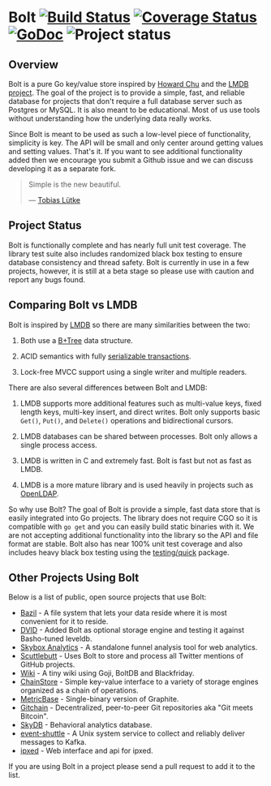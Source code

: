 Bolt [![Build Status](https://drone.io/github.com/boltdb/bolt/status.png)](https://drone.io/github.com/boltdb/bolt/latest) [![Coverage Status](https://coveralls.io/repos/boltdb/bolt/badge.png?branch=master)](https://coveralls.io/r/boltdb/bolt?branch=master) [![GoDoc](https://godoc.org/github.com/boltdb/bolt?status.png)](https://godoc.org/github.com/boltdb/bolt) ![Project status](http://img.shields.io/status/beta.png?color=blue)
====

## Overview

Bolt is a pure Go key/value store inspired by [Howard Chu](https://twitter.com/hyc_symas) and the [LMDB project](http://symas.com/mdb/). The goal of the project is to provide a simple, fast, and reliable database for projects that don't require a full database server such as Postgres or MySQL. It is also meant to be educational. Most of us use tools without understanding how the underlying data really works.

Since Bolt is meant to be used as such a low-level piece of functionality, simplicity is key. The API will be small and only center around getting values and setting values. That's it. If you want to see additional functionality added then we encourage you submit a Github issue and we can discuss developing it as a separate fork.

> Simple is the new beautiful.
>
> — [Tobias Lütke](https://twitter.com/tobi)


## Project Status

Bolt is functionally complete and has nearly full unit test coverage. The library test suite also includes randomized black box testing to ensure database consistency and thread safety. Bolt is currently in use in a few projects, however, it is still at a beta stage so please use with caution and report any bugs found.


## Comparing Bolt vs LMDB

Bolt is inspired by [LMDB](http://symas.com/mdb/) so there are many similarities between the two:

1. Both use a [B+Tree](http://en.wikipedia.org/wiki/B%2B_tree) data structure.

2. ACID semantics with fully [serializable transactions](http://en.wikipedia.org/wiki/Isolation_(database_systems)#Serializable).

3. Lock-free MVCC support using a single writer and multiple readers.


There are also several differences between Bolt and LMDB:

1. LMDB supports more additional features such as multi-value keys, fixed length keys, multi-key insert, and direct writes. Bolt only supports basic `Get()`, `Put()`, and `Delete()` operations and bidirectional cursors.

2. LMDB databases can be shared between processes. Bolt only allows a single process access.

3. LMDB is written in C and extremely fast. Bolt is fast but not as fast as LMDB.

4. LMDB is a more mature library and is used heavily in projects such as [OpenLDAP](http://www.openldap.org/).


So why use Bolt? The goal of Bolt is provide a simple, fast data store that is easily integrated into Go projects. The library does not require CGO so it is compatible with `go get` and you can easily build static binaries with it. We are not accepting additional functionality into the library so the API and file format are stable. Bolt also has near 100% unit test coverage and also includes heavy black box testing using the [testing/quick](http://golang.org/pkg/testing/quick/) package.


## Other Projects Using Bolt

Below is a list of public, open source projects that use Bolt:

* [Bazil](https://github.com/bazillion/bazil) - A file system that lets your data reside where it is most convenient for it to reside.
* [DVID](https://github.com/janelia-flyem/dvid) - Added Bolt as optional storage engine and testing it against Basho-tuned leveldb.
* [Skybox Analytics](https://github.com/skybox/skybox) - A standalone funnel analysis tool for web analytics.
* [Scuttlebutt](https://github.com/benbjohnson/scuttlebutt) - Uses Bolt to store and process all Twitter mentions of GitHub projects.
* [Wiki](https://github.com/peterhellberg/wiki) - A tiny wiki using Goji, BoltDB and Blackfriday.
* [ChainStore](https://github.com/nulayer/chainstore) - Simple key-value interface to a variety of storage engines organized as a chain of operations.
* [MetricBase](https://github.com/msiebuhr/MetricBase) - Single-binary version of Graphite.
* [Gitchain](https://github.com/gitchain/gitchain) - Decentralized, peer-to-peer Git repositories aka "Git meets Bitcoin".
* [SkyDB](https://github.com/skydb/sky) - Behavioral analytics database.
* [event-shuttle](https://github.com/sclasen/event-shuttle) - A Unix system service to collect and reliably deliver messages to Kafka.
* [ipxed](https://github.com/kelseyhightower/ipxed) - Web interface and api for ipxed.


If you are using Bolt in a project please send a pull request to add it to the list.

